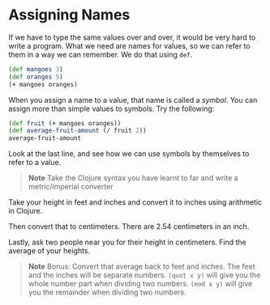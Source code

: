 # Assigning Names

   If we have to type the same values over and over, it would be very hard to write a program. What we need are names for values, so we can refer to them in a way we can remember. We do that using `def`.


```clojure
(def mangoes 3)
(def oranges 5)
(+ mangoes oranges)
```

When you assign a name to a value, that name is called a _symbol_. You can assign more than simple values to symbols. Try the following:

```clojure
(def fruit (+ mangoes oranges))
(def average-fruit-amount (/ fruit 2))
average-fruit-amount
```

Look at the last line, and see how we can use symbols by themselves to refer to a value.

> **Note** Take the Clojure syntax you have learnt to far and write a metric/imperial converter 

Take your height in feet and inches and convert it to inches using arithmetic in Clojure.

Then convert that to centimeters. There are 2.54 centimeters in an inch.

Lastly, ask two people near you for their height in centimeters. Find the average of your heights.


> **Note** Bonus: Convert that average back to feet and inches. The feet and the inches will be separate numbers. `(quot x y)` will give you the whole number part when dividing two numbers. `(mod x y)` will give you the remainder when dividing two numbers.
